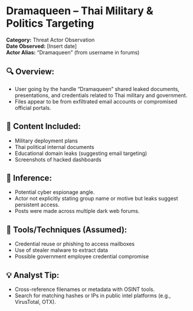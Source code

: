 # Dramaqueen – Thai Military & Politics Targeting

**Category:** Threat Actor Observation  
**Date Observed:** [Insert date]  
**Actor Alias:** “Dramaqueen” (from username in forums)

## 🔍 Overview:
- User going by the handle “Dramaqueen” shared leaked documents, presentations, and credentials related to Thai military and government.
- Files appear to be from exfiltrated email accounts or compromised official portals.

## 🧾 Content Included:
- Military deployment plans
- Thai political internal documents
- Educational domain leaks (suggesting email targeting)
- Screenshots of hacked dashboards

## 🧠 Inference:
- Potential cyber espionage angle.
- Actor not explicitly stating group name or motive but leaks suggest persistent access.
- Posts were made across multiple dark web forums.

## 🔧 Tools/Techniques (Assumed):
- Credential reuse or phishing to access mailboxes
- Use of stealer malware to extract data
- Possible government employee credential compromise

## 💡 Analyst Tip:
- Cross-reference filenames or metadata with OSINT tools.
- Search for matching hashes or IPs in public intel platforms (e.g., VirusTotal, OTX).
